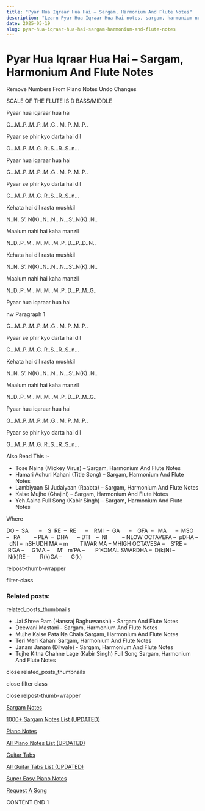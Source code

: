 ```yaml
---
title: "Pyar Hua Iqraar Hua Hai – Sargam, Harmonium And Flute Notes"
description: "Learn Pyar Hua Iqraar Hua Hai notes, sargam, harmonium notations and flute notes. Easy step-by-step tutorial for beginners."
date: 2025-05-19
slug: pyar-hua-iqraar-hua-hai-sargam-harmonium-and-flute-notes
---
```


# Pyar Hua Iqraar Hua Hai – Sargam, Harmonium And Flute Notes

Remove Numbers From Piano Notes
Undo Changes

SCALE OF THE FLUTE IS D BASS/MIDDLE

Pyaar hua iqaraar hua hai

G…M..P..M..P..M..G…M..P..M..P..

Pyaar se phir kyo darta hai dil

G…M..P..M..G..R..S…R..S..n…

Pyaar hua iqaraar hua hai

G…M..P..M..P..M..G…M..P..M..P..

Pyaar se phir kyo darta hai dil

G…M..P..M..G..R..S…R..S..n…

Kehata hai dil rasta mushkil

N..N..S’..N(K)..N…N…N…S’..N(K)..N..

Maalum nahi hai kaha manzil

N..D..P..M…M..M…M..P..D…P..D..N..

Kehata hai dil rasta mushkil

N..N..S’..N(K)..N…N…N…S’..N(K)..N..

Maalum nahi hai kaha manzil

N..D..P..M…M..M…M..P..D…P..M..G..

Pyaar hua iqaraar hua hai

nw Paragraph 1

G…M..P..M..P..M..G…M..P..M..P..

Pyaar se phir kyo darta hai dil

G…M..P..M..G..R..S…R..S..n…

Kehata hai dil rasta mushkil

N..N..S’..N(K)..N…N…N…S’..N(K)..N..

Maalum nahi hai kaha manzil

N..D..P..M…M..M…M..P..D…P..M..G..

Pyaar hua iqaraar hua hai

G…M..P..M..P..M..G…M..P..M..P..

Pyaar se phir kyo darta hai dil

G…M..P..M..G..R..S…R..S..n…

Also Read This :-

* Tose Naina (Mickey Virus) – Sargam, Harmonium And Flute Notes
* Hamari Adhuri Kahani (Title Song) – Sargam, Harmonium And Flute Notes
* Lambiyaan Si Judaiyaan (Raabta) – Sargam, Harmonium And Flute Notes
* Kaise Mujhe (Ghajini) – Sargam, Harmonium And Flute Notes
* Yeh Aaina Full Song (Kabir Singh) – Sargam, Harmonium And Flute Notes

Where

DO –  SA       –    S  RE  –  RE      –    RMI  –  GA      –    GFA  –   MA      –  MSO  –   PA         – PLA  –  DHA      – DTI    –  NI          – NLOW OCTAVEPA –  pDHA –  dNI –  nSHUDH MA – m        TIWAR MA – MHIGH OCTAVESA –    S’RE –     R’GA –     G’MA –     M’   m’PA –       P’KOMAL SWARDHA –  D(k)NI –       N(k)RE –       R(k)GA –      G(k)

relpost-thumb-wrapper

filter-class

### Related posts:

related_posts_thumbnails

* Jai Shree Ram (Hansraj Raghuwanshi) - Sargam And Flute Notes
* Deewani Mastani - Sargam, Harmonium And Flute Notes
* Mujhe Kaise Pata Na Chala Sargam, Harmonium And Flute Notes
* Teri Meri Kahani Sargam, Harmonium And Flute Notes
* Janam Janam (Dilwale) - Sargam, Harmonium And Flute Notes
* Tujhe Kitna Chahne Lage (Kabir Singh) Full Song Sargam, Harmonium And Flute Notes

close related_posts_thumbnails

close filter class

close relpost-thumb-wrapper

[Sargam Notes](https://www.notationsworld.com/sargam-notes.html)

[1000+ Sargam Notes List (UPDATED)](https://www.notationsworld.com/all-songs-list-sargam-notes.html)

[Piano Notes](https://www.notationsworld.com/piano-notes.html)

[All Piano Notes List (UPDATED)](https://www.notationsworld.com/all-songs-list-piano-notes.html)

[Guitar Tabs](https://www.notationsworld.com/guitar-tabs.html)

[All Guitar Tabs List (UPDATED)](https://www.notationsworld.com/all-songs-list-guitar-tabs.html)

[Super Easy Piano Notes](https://studywall.in/)

[Request A Song](https://www.notationsworld.com/request-a-song.html)

CONTENT END 1

